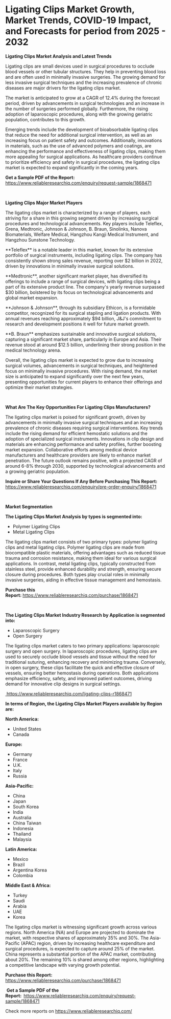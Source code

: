 <p><h1>Ligating Clips Market Growth, Market Trends, COVID-19 Impact, and Forecasts for period from 2025 - 2032</h1></p><p><strong>Ligating Clips Market Analysis and Latest Trends</strong></p>
<p><p>Ligating clips are small devices used in surgical procedures to occlude blood vessels or other tubular structures. They help in preventing blood loss and are often used in minimally invasive surgeries. The growing demand for less invasive surgical techniques and the increasing prevalence of chronic diseases are major drivers for the ligating clips market. </p><p>The market is anticipated to grow at a CAGR of 12.4% during the forecast period, driven by advancements in surgical technologies and an increase in the number of surgeries performed globally. Furthermore, the rising adoption of laparoscopic procedures, along with the growing geriatric population, contributes to this growth. </p><p>Emerging trends include the development of bioabsorbable ligating clips that reduce the need for additional surgical intervention, as well as an increasing focus on patient safety and outcomes. Additionally, innovations in materials, such as the use of advanced polymers and coatings, are enhancing the performance and effectiveness of ligating clips, making them more appealing for surgical applications. As healthcare providers continue to prioritize efficiency and safety in surgical procedures, the ligating clips market is expected to expand significantly in the coming years.</p></p>
<p><strong>Get a Sample PDF of the Report:&nbsp;</strong> <a href="https://www.reliableresearchiq.com/enquiry/request-sample/1868471?utm_campaign=2657&utm_medium=2&utm_source=Github&utm_content=ia&utm_term=03032025&utm_id=ligating-clips">https://www.reliableresearchiq.com/enquiry/request-sample/1868471</a></p>
<p>&nbsp;</p>
<p><strong>Ligating Clips Major Market Players</strong></p>
<p><p>The ligating clips market is characterized by a range of players, each striving for a share in this growing segment driven by increasing surgical procedures and technological advancements. Key players include Teleflex, Grena, Medtronic, Johnson & Johnson, B. Braun, Sinolinks, Nanova Biomaterials, Welfare Medical, Hangzhou Kangji Medical Instrument, and Hangzhou Sunstone Technology.</p><p>**Teleflex** is a notable leader in this market, known for its extensive portfolio of surgical instruments, including ligating clips. The company has consistently shown strong sales revenue, reporting over $2 billion in 2022, driven by innovations in minimally invasive surgical solutions. </p><p>**Medtronic**, another significant market player, has diversified its offerings to include a range of surgical devices, with ligating clips being a part of its extensive product line. The company's yearly revenue surpassed $30 billion, bolstered by its focus on technological advancements and global market expansion.</p><p>**Johnson & Johnson**, through its subsidiary Ethicon, is a formidable competitor, recognized for its surgical stapling and ligation products. With annual revenues reaching approximately $94 billion, J&J's commitment to research and development positions it well for future market growth.</p><p>**B. Braun** emphasizes sustainable and innovative surgical solutions, capturing a significant market share, particularly in Europe and Asia. Their revenue stood at around $12.5 billion, underlining their strong position in the medical technology arena.</p><p>Overall, the ligating clips market is expected to grow due to increasing surgical volumes, advancements in surgical techniques, and heightened focus on minimally invasive procedures. With rising demand, the market size is anticipated to expand significantly over the next few years, presenting opportunities for current players to enhance their offerings and optimize their market strategies.</p></p>
<p>&nbsp;</p>
<p><strong>What Are The Key Opportunities For Ligating Clips Manufacturers?</strong></p>
<p><p>The ligating clips market is poised for significant growth, driven by advancements in minimally invasive surgical techniques and an increasing prevalence of chronic diseases requiring surgical interventions. Key trends include the rising demand for efficient hemostatic solutions and the adoption of specialized surgical instruments. Innovations in clip design and materials are enhancing performance and safety profiles, further boosting market expansion. Collaborative efforts among medical device manufacturers and healthcare providers are likely to enhance market penetration. The future outlook remains positive, with a projected CAGR of around 6-8% through 2030, supported by technological advancements and a growing geriatric population.</p></p>
<p><strong>Inquire or Share Your Questions If Any Before Purchasing This Report:</strong> <a href="https://www.reliableresearchiq.com/enquiry/pre-order-enquiry/1868471?utm_campaign=2657&utm_medium=2&utm_source=Github&utm_content=ia&utm_term=03032025&utm_id=ligating-clips">https://www.reliableresearchiq.com/enquiry/pre-order-enquiry/1868471</a></p>
<p>&nbsp;</p>
<p><strong>Market Segmentation</strong></p>
<p><strong>The Ligating Clips Market Analysis by types is segmented into:</strong></p>
<p><ul><li>Polymer Ligating Clips</li><li>Metal Ligating Clips</li></ul></p>
<p><p>The ligating clips market consists of two primary types: polymer ligating clips and metal ligating clips. Polymer ligating clips are made from biocompatible plastic materials, offering advantages such as reduced tissue trauma and corrosion resistance, making them ideal for various surgical applications. In contrast, metal ligating clips, typically constructed from stainless steel, provide enhanced durability and strength, ensuring secure closure during procedures. Both types play crucial roles in minimally invasive surgeries, aiding in effective tissue management and hemostasis.</p></p>
<p><strong>Purchase this Report:&nbsp;</strong><a href="https://www.reliableresearchiq.com/purchase/1868471?utm_campaign=2657&utm_medium=2&utm_source=Github&utm_content=ia&utm_term=03032025&utm_id=ligating-clips">https://www.reliableresearchiq.com/purchase/1868471</a></p>
<p>&nbsp;</p>
<p><strong>The Ligating Clips Market Industry Research by Application is segmented into:</strong></p>
<p><ul><li>Laparoscopic Surgery</li><li>Open Surgery</li></ul></p>
<p><p>The ligating clips market caters to two primary applications: laparoscopic surgery and open surgery. In laparoscopic procedures, ligating clips are used to securely occlude blood vessels and tissue without the need for traditional suturing, enhancing recovery and minimizing trauma. Conversely, in open surgery, these clips facilitate the quick and effective closure of vessels, ensuring better hemostasis during operations. Both applications emphasize efficiency, safety, and improved patient outcomes, driving demand for innovative clip designs in surgical settings.</p></p>
<p><a href="https://www.reliableresearchiq.com/ligating-clips-r1868471?utm_campaign=2657&utm_medium=2&utm_source=Github&utm_content=ia&utm_term=03032025&utm_id=ligating-clips">&nbsp;https://www.reliableresearchiq.com/ligating-clips-r1868471</a></p>
<p><strong>In terms of Region, the Ligating Clips Market Players available by Region are:</strong></p>
<p>
    <p> <strong> North America: </strong>
        <ul>
            <li>United States</li>
            <li>Canada</li>
        </ul>
        </p> 
    <p> <strong> Europe: </strong>
        <ul>
            <li>Germany</li>
            <li>France</li>
            <li>U.K.</li>
            <li>Italy</li>
            <li>Russia</li>
        </ul>
        </p> 
    <p> <strong> Asia-Pacific: </strong>
        <ul>
            <li>China</li>
            <li>Japan</li>
            <li>South Korea</li>
            <li>India</li>
            <li>Australia</li>
            <li>China Taiwan</li>
            <li>Indonesia</li>
            <li>Thailand</li>
            <li>Malaysia</li>
        </ul>
        </p> 
    <p> <strong> Latin America: </strong>
        <ul>
            <li>Mexico</li>
            <li>Brazil</li>
            <li>Argentina Korea</li>
            <li>Colombia</li>
        </ul>
        </p> 
    <p> <strong> Middle East & Africa: </strong>
        <ul>
            <li>Turkey</li>
            <li>Saudi</li>
            <li>Arabia</li>
            <li>UAE</li>
            <li>Korea</li>
        </ul>
    </p>
    </p>
<p><p>The ligating clips market is witnessing significant growth across various regions. North America (NA) and Europe are projected to dominate the market, with respective shares of approximately 35% and 30%. The Asia-Pacific (APAC) region, driven by increasing healthcare expenditure and surgical procedures, is expected to capture around 25% of the market. China represents a substantial portion of the APAC market, contributing about 20%. The remaining 10% is shared among other regions, highlighting a competitive landscape with varying growth potential.</p></p>
<p><strong>Purchase this Report: </strong><a href="https://www.reliableresearchiq.com/purchase/1868471?utm_campaign=2657&utm_medium=2&utm_source=Github&utm_content=ia&utm_term=03032025&utm_id=ligating-clips">https://www.reliableresearchiq.com/purchase/1868471</a></p>
<p>&nbsp;<strong>Get a Sample PDF of the Report:&nbsp;&nbsp;</strong><a href="https://www.reliableresearchiq.com/enquiry/request-sample/1868471?utm_campaign=2657&utm_medium=2&utm_source=Github&utm_content=ia&utm_term=03032025&utm_id=ligating-clips">https://www.reliableresearchiq.com/enquiry/request-sample/1868471</a></p>
<p><strong></strong></p>
<p>Check more reports on <a href="https://www.reliableresearchiq.com/?utm_campaign=2657&utm_medium=2&utm_source=Github&utm_content=ia&utm_term=03032025&utm_id=ligating-clips">https://www.reliableresearchiq.com/</a></p>